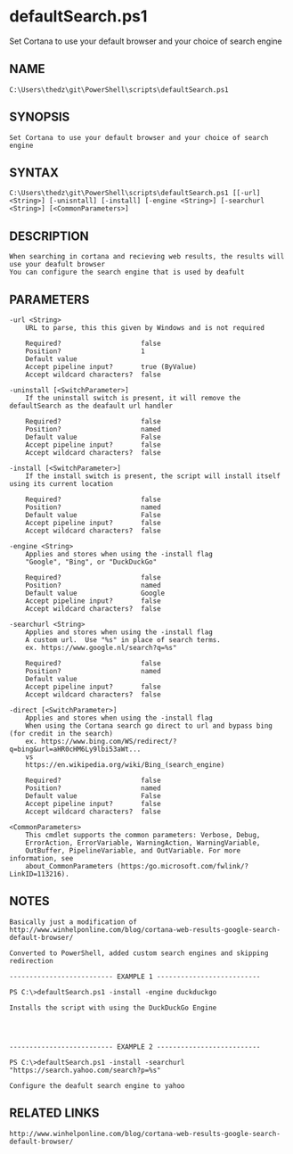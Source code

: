 # defaultSearch.ps1

Set Cortana to use your default browser and your choice of search engine

## NAME
    C:\Users\thedz\git\PowerShell\scripts\defaultSearch.ps1

## SYNOPSIS
    Set Cortana to use your default browser and your choice of search engine

## SYNTAX
    C:\Users\thedz\git\PowerShell\scripts\defaultSearch.ps1 [[-url] <String>] [-unisntall] [-install] [-engine <String>] [-searchurl <String>] [<CommonParameters>]


## DESCRIPTION
    When searching in cortana and recieving web results, the results will use your deafult browser
    You can configure the search engine that is used by deafult


## PARAMETERS
    -url <String>
        URL to parse, this this given by Windows and is not required

        Required?                    false
        Position?                    1
        Default value
        Accept pipeline input?       true (ByValue)
        Accept wildcard characters?  false

    -uninstall [<SwitchParameter>]
        If the uninstall switch is present, it will remove the defaultSearch as the deafault url handler

        Required?                    false
        Position?                    named
        Default value                False
        Accept pipeline input?       false
        Accept wildcard characters?  false

    -install [<SwitchParameter>]
        If the install switch is present, the script will install itself using its current location

        Required?                    false
        Position?                    named
        Default value                False
        Accept pipeline input?       false
        Accept wildcard characters?  false

    -engine <String>
        Applies and stores when using the -install flag
        "Google", "Bing", or "DuckDuckGo"

        Required?                    false
        Position?                    named
        Default value                Google
        Accept pipeline input?       false
        Accept wildcard characters?  false

    -searchurl <String>
        Applies and stores when using the -install flag
        A custom url.  Use "%s" in place of search terms.
        ex. https://www.google.nl/search?q=%s"

        Required?                    false
        Position?                    named
        Default value
        Accept pipeline input?       false
        Accept wildcard characters?  false

    -direct [<SwitchParameter>]
        Applies and stores when using the -install flag
        When using the Cortana search go direct to url and bypass bing (for credit in the search)
        ex. https://www.bing.com/WS/redirect/?q=bing&url=aHR0cHM6Ly9lbi53aWt...
        vs
        https://en.wikipedia.org/wiki/Bing_(search_engine)

        Required?                    false
        Position?                    named
        Default value                False
        Accept pipeline input?       false
        Accept wildcard characters?  false

    <CommonParameters>
        This cmdlet supports the common parameters: Verbose, Debug,
        ErrorAction, ErrorVariable, WarningAction, WarningVariable,
        OutBuffer, PipelineVariable, and OutVariable. For more information, see
        about_CommonParameters (https:/go.microsoft.com/fwlink/?LinkID=113216).

## NOTES
    Basically just a modification of
    http://www.winhelponline.com/blog/cortana-web-results-google-search-default-browser/

    Converted to PowerShell, added custom search engines and skipping redirection

    -------------------------- EXAMPLE 1 --------------------------

    PS C:\>defaultSearch.ps1 -install -engine duckduckgo

    Installs the script with using the DuckDuckGo Engine




    -------------------------- EXAMPLE 2 --------------------------

    PS C:\>defaultSearch.ps1 -install -searchurl "https://search.yahoo.com/search?p=%s"

    Configure the deafult search engine to yahoo





## RELATED LINKS
    http://www.winhelponline.com/blog/cortana-web-results-google-search-default-browser/